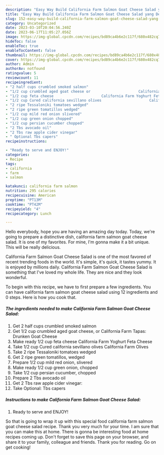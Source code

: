 ```yaml
---
description: "Easy Way Build California Farm Salmon Goat Cheese Salad yang Delicious}"
title: "Easy Way Build California Farm Salmon Goat Cheese Salad yang Delicious}"
slug: 152-easy-way-build-california-farm-salmon-goat-cheese-salad-yang-delicious
category: Uncategorized
date: 2023-03-10T20:04:56.240Z
date: 2023-06-17T11:05:27.056Z
image: https://img-global.cpcdn.com/recipes/bd89ca4b6e2c117f/680x482cq70/california-farm-salmon-goat-cheese-salad-recipe-main-photo.jpg
hideToc: false
enableToc: true
enableTocContent: false
thumbnail: https://img-global.cpcdn.com/recipes/bd89ca4b6e2c117f/680x482cq70/california-farm-salmon-goat-cheese-salad-recipe-main-photo.jpg
cover: https://img-global.cpcdn.com/recipes/bd89ca4b6e2c117f/680x482cq70/california-farm-salmon-goat-cheese-salad-recipe-main-photo.jpg
author: Admin
authorAv: notfound
ratingvalue: 5
reviewcount: 11
recipeingredient:
- "2 half cups crumbled smoked salmon"
- "1/2 cup crumbled aged goat cheese or                      California Farm Tapas Drunken Goat Cheese"
- "1/2 cup feta cheese                      California Farm Yoghurt Feta Cheese"
- "1/2 cup Cured california sevillano olives                      California Farm Olives"
- "2 ripe Tessaloniki tomatoes wedged"
- "2 ripe green tomatillos wedged"
- "1/2 cup mild red onion slivered"
- "1/2 cup green onion chopped"
- "1/2 cup persian cucumber chopped"
- "2 Tbs avocado oil"
- "2 Tbs raw apple cider vinegar"
- " Optional Tbs capers"
recipeinstructions:

- "Ready to serve and ENJOY!"
categories:
- Recipe
tags:
- california
- farm
- salmon

katakunci: california farm salmon 
nutrition: 295 calories
recipecuisine: American
preptime: "PT13M"
cooktime: "PT42M"
recipeyield: "4"
recipecategory: Lunch

---
```



Hello everybody, hope you are having an amazing day today. Today, we're going to prepare a distinctive dish, california farm salmon goat cheese salad. It is one of my favorites. For mine, I'm gonna make it a bit unique. This will be really delicious.

California Farm Salmon Goat Cheese Salad is one of the most favored of recent trending foods in the world. It's simple, it's quick, it tastes yummy. It is enjoyed by millions daily. California Farm Salmon Goat Cheese Salad is something that I've loved my whole life. They are nice and they look wonderful.




To begin with this recipe, we have to first prepare a few ingredients. You can have california farm salmon goat cheese salad using 12 ingredients and 0 steps. Here is how you cook that.

<!--inarticleads1-->

##### The ingredients needed to make California Farm Salmon Goat Cheese Salad:

1. Get 2 half cups crumbled smoked salmon
1. Get 1/2 cup crumbled aged goat cheese, or                      California Farm Tapas: Drunken Goat Cheese
1. Make ready 1/2 cup feta cheese                      California Farm Yoghurt Feta Cheese
1. Take 1/2 cup Cured california sevillano olives                      California Farm Olives
1. Take 2 ripe Tessaloniki tomatoes wedged
1. Get 2 ripe green tomatillos, wedged
1. Prepare 1/2 cup mild red onion, slivered
1. Make ready 1/2 cup green onion, chopped
1. Take 1/2 cup persian cucumber, chopped
1. Prepare 2 Tbs avocado oil
1. Get 2 Tbs raw apple cider vinegar:
1. Take  Optional: Tbs capers




<!--inarticleads2-->

##### Instructions to make California Farm Salmon Goat Cheese Salad:


1. Ready to serve and ENJOY!



So that is going to wrap it up with this special food california farm salmon goat cheese salad recipe. Thank you very much for your time. I am sure that you can make this at home. There is gonna be interesting food at home recipes coming up. Don't forget to save this page on your browser, and share it to your family, colleague and friends. Thank you for reading. Go on get cooking!
